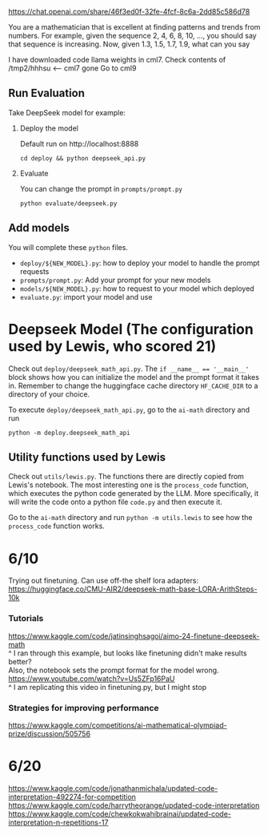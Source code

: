 
https://chat.openai.com/share/46f3ed0f-32fe-4fcf-8c6a-2dd85c586d78

You are a mathematician that is excellent at finding patterns and trends from numbers. For example, given the sequence 2, 4, 6, 8, 10, ..., you should say that sequence is increasing. Now, given 1.3, 1.5, 1.7, 1.9, what can you say

I have downloaded code llama weights in cml7. Check contents of /tmp2/hhhsu <-- cml7 gone
Go to cml9

## Run Evaluation

Take DeepSeek model for example:

1. Deploy the model

    Default run on http://localhost:8888

    ```
    cd deploy && python deepseek_api.py
    ```
2. Evaluate
    
    You can change the prompt in `prompts/prompt.py`

    ```
    python evaluate/deepseek.py
    ```

## Add models

You will complete these `python` files.

- `deploy/${NEW_MODEL}.py`: how to deploy your model to handle the prompt requests
- `prompts/prompt.py`: Add your prompt for your new models
- `models/${NEW_MODEL}.py`: how to request to your model which deployed
- `evaluate.py`: import your model and use



# Deepseek Model (The configuration used by Lewis, who scored 21)
Check out `deploy/deepseek_math_api.py`. The `if __name__ == '__main__'` block shows how
you can initialize the model and the prompt format it takes in. Remember to change the huggingface cache directory `HF_CACHE_DIR` to a directory of your choice.

To execute `deploy/deepseek_math_api.py`, go to the `ai-math` directory and run
```
python -m deploy.deepseek_math_api
```

## Utility functions used by Lewis
Check out `utils/lewis.py`. The functions there are directly copied from Lewis's notebook. The most interesting one is the `process_code` function, which executes the python code generated by the LLM. More specifically, it will write the code onto a python file `code.py` and then execute it.

Go to the `ai-math` directory and run `python -m utils.lewis` to see how the `process_code` function works.

# 6/10
Trying out finetuning.
Can use off-the shelf lora adapters: <br>
https://huggingface.co/CMU-AIR2/deepseek-math-base-LORA-ArithSteps-10k <br>

### Tutorials
https://www.kaggle.com/code/jatinsinghsagoi/aimo-24-finetune-deepseek-math <br>
^ I ran through this example, but looks like finetuning didn't make results better?<br>
Also, the notebook sets the prompt format for the model wrong. <br>
https://www.youtube.com/watch?v=Us5ZFp16PaU <br>
^ I am replicating this video in finetuning.py, but I might stop

### Strategies for improving performance
https://www.kaggle.com/competitions/ai-mathematical-olympiad-prize/discussion/505756

# 6/20
https://www.kaggle.com/code/jonathanmichala/updated-code-interpretation-492274-for-competition
https://www.kaggle.com/code/harrytheorange/updated-code-interpretation
https://www.kaggle.com/code/chewkokwahibrainai/updated-code-interpretation-n-repetitions-17
